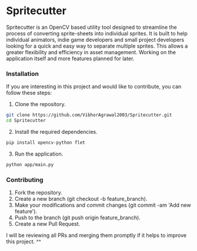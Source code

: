 # Spritecutter

Spritecutter is an OpenCV based utility tool designed to streamline the process of converting sprite-sheets into individual sprites. It is built to help individual animators,
indie game developers and small project developers looking for a quick and easy way to separate multiple sprites. This allows a greater flexibility and efficiency in asset
management. Working on the application itself and more features planned for later.

### Installation

If you are interesting in this project and would like to contribute, you can follow these steps:

1. Clone the repository.
```bash
git clone https://github.com/VibhorAgrawal2003/Spritecutter.git
cd Spritecutter
```

2. Install the required dependencies.
```bash
pip install opencv-python flet
```

3. Run the application.
```bash
python app/main.py
```

### Contributing

1. Fork the repository.
2. Create a new branch (git checkout -b feature_branch).
3. Make your modifications and commit changes (git commit -am 'Add new feature').
4. Push to the branch (git push origin feature_branch).
5. Create a new Pull Request.

I will be reviewing all PRs and merging them promptly if it helps to improve this project. ^^
